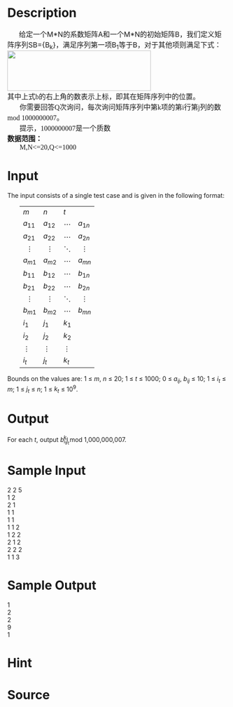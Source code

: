 
# Description

<div class="content"><div><b><span style="font-size: 12pt">       </span></b><span style="font-size: 12pt">给定一个</span><span style="font-size: 12pt">M*N</span><span style="font-size: 12pt">的系数矩阵</span><span style="font-size: 12pt">A</span><span style="font-size: 12pt">和一个</span><span style="font-size: 12pt">M*N</span><span style="font-size: 12pt">的初始矩阵</span><span style="font-size: 12pt">B</span><span style="font-size: 12pt">，我们定义矩阵序列</span><span style="font-size: 12pt">SB={B<sub>k</sub>}</span><span style="font-size: 12pt">，满足序列第一项</span><span style="font-size: 12pt">B<sub>1</sub></span><span style="font-size: 12pt">等于</span><span style="font-size: 12pt">B</span><span style="font-size: 12pt">，对于其他项则满足下式：</span></div>
<div></div>
<div><span style="font-size: 12pt"><img height="92" width="328" alt="" src="source/bzoj/2684/img/aHR0cHM6Ly9seWRzeS5jb20vSnVkZ2VPbmxpbmUvdXBsb2FkLzIwMTIwNC8xMTEuanBn.jpg"/></span></div>
<div></div>
<div></div>
<p class="MsoNormal" style="margin: 0cm 0cm 0pt"><span style="font-size: 12pt; font-family: 宋体; mso-ascii-font-family: &#39;Times New Roman&#39;; mso-hansi-font-family: &#39;Times New Roman&#39;">其中上式</span><span lang="EN-US" style="font-size: 12pt"><font face="Times New Roman">b</font></span><span style="font-size: 12pt; font-family: 宋体; mso-ascii-font-family: &#39;Times New Roman&#39;; mso-hansi-font-family: &#39;Times New Roman&#39;">的右上角的数表示上标，即其在矩阵序列中的位置。</span><span lang="EN-US" style="font-size: 12pt"><o:p></o:p></span></p>
<p class="MsoNormal" style="margin: 0cm 0cm 0pt"><span lang="EN-US" style="font-size: 12pt"><span style="mso-tab-count: 1"><font face="Times New Roman">       </font></span></span><span style="font-size: 12pt; font-family: 宋体; mso-ascii-font-family: &#39;Times New Roman&#39;; mso-hansi-font-family: &#39;Times New Roman&#39;">你需要回答</span><span lang="EN-US" style="font-size: 12pt"><font face="Times New Roman">Q</font></span><span style="font-size: 12pt; font-family: 宋体; mso-ascii-font-family: &#39;Times New Roman&#39;; mso-hansi-font-family: &#39;Times New Roman&#39;">次询问，每次询问矩阵序列中第</span><span lang="EN-US" style="font-size: 12pt"><font face="Times New Roman">k</font></span><span style="font-size: 12pt; font-family: 宋体; mso-ascii-font-family: &#39;Times New Roman&#39;; mso-hansi-font-family: &#39;Times New Roman&#39;">项的第</span><span lang="EN-US" style="font-size: 12pt"><font face="Times New Roman">i</font></span><span style="font-size: 12pt; font-family: 宋体; mso-ascii-font-family: &#39;Times New Roman&#39;; mso-hansi-font-family: &#39;Times New Roman&#39;">行第</span><span lang="EN-US" style="font-size: 12pt"><font face="Times New Roman">j</font></span><span style="font-size: 12pt; font-family: 宋体; mso-ascii-font-family: &#39;Times New Roman&#39;; mso-hansi-font-family: &#39;Times New Roman&#39;">列的数</span><span lang="EN-US" style="font-size: 12pt"><font face="Times New Roman">mod 1000000007</font></span><span style="font-size: 12pt; font-family: 宋体; mso-ascii-font-family: &#39;Times New Roman&#39;; mso-hansi-font-family: &#39;Times New Roman&#39;">。</span><span lang="EN-US" style="font-size: 12pt"><o:p></o:p></span></p>
<p class="MsoNormal" style="margin: 0cm 0cm 0pt"><span lang="EN-US" style="font-size: 12pt"><span style="mso-tab-count: 1"><font face="Times New Roman">       </font></span></span><span style="font-size: 12pt; font-family: 宋体; mso-ascii-font-family: &#39;Times New Roman&#39;; mso-hansi-font-family: &#39;Times New Roman&#39;">提示，</span><span lang="EN-US" style="font-size: 12pt"><font face="Times New Roman">1000000007</font></span><span style="font-size: 12pt; font-family: 宋体; mso-ascii-font-family: &#39;Times New Roman&#39;; mso-hansi-font-family: &#39;Times New Roman&#39;">是一个质数</span><span lang="EN-US" style="font-size: 12pt"><o:p></o:p></span></p>
<p class="MsoNormal" style="margin: 0cm 0cm 0pt"><b style="mso-bidi-font-weight: normal"><span style="font-size: 12pt; font-family: 宋体; mso-ascii-font-family: &#39;Times New Roman&#39;; mso-hansi-font-family: &#39;Times New Roman&#39;">数据范围：</span></b><b style="mso-bidi-font-weight: normal"><span lang="EN-US" style="font-size: 12pt"><o:p></o:p></span></b></p>
<p class="MsoNormal" style="margin: 0cm 0cm 0pt"><font face="Times New Roman"><b style="mso-bidi-font-weight: normal"><span lang="EN-US" style="font-size: 12pt"><span style="mso-tab-count: 1">       </span></span></b><span lang="EN-US" style="font-size: 12pt">M,N&lt;=20,Q&lt;=1000<o:p></o:p></span></font></p>
<p></p></div>

# Input

<div class="content"><div class="ptx" lang="en-US">
<p>The input consists of a single test case and is given in the following format:</p>
<div style="padding-left: 2em">
<table>
    <tbody>
        <tr>
            <td><i>m</i></td>
            <td><i>n</i></td>
            <td><i>t</i></td>
            <td></td>
        </tr>
        <tr>
            <td><i>a</i><sub>11</sub></td>
            <td><i>a</i><sub>12</sub></td>
            <td align="center">⋯</td>
            <td><i>a</i><sub>1<i>n</i></sub></td>
        </tr>
        <tr>
            <td><i>a</i><sub>21</sub></td>
            <td><i>a</i><sub>22</sub></td>
            <td align="center">⋯</td>
            <td><i>a</i><sub>2<i>n</i></sub></td>
        </tr>
        <tr>
            <td align="center">⋮</td>
            <td align="center">⋮</td>
            <td align="center">⋱</td>
            <td align="center">⋮</td>
        </tr>
        <tr>
            <td><i>a<sub>m</sub></i><sub>1</sub></td>
            <td><i>a<sub>m</sub></i><sub>2</sub></td>
            <td align="center">⋯</td>
            <td><i>a<sub>mn</sub></i></td>
        </tr>
        <tr>
            <td><i>b</i><sub>11</sub></td>
            <td><i>b</i><sub>12</sub></td>
            <td align="center">⋯</td>
            <td><i>b</i><sub>1<i>n</i></sub></td>
        </tr>
        <tr>
            <td><i>b</i><sub>21</sub></td>
            <td><i>b</i><sub>22</sub></td>
            <td align="center">⋯</td>
            <td><i>b</i><sub>2<i>n</i></sub></td>
        </tr>
        <tr>
            <td align="center">⋮</td>
            <td align="center">⋮</td>
            <td align="center">⋱</td>
            <td align="center">⋮</td>
        </tr>
        <tr>
            <td><i>b<sub>m</sub></i><sub>1</sub></td>
            <td><i>b<sub>m</sub></i><sub>2</sub></td>
            <td align="center">⋯</td>
            <td><i>b<sub>mn</sub></i></td>
        </tr>
        <tr>
            <td><i>i</i><sub>1</sub></td>
            <td><i>j</i><sub>1</sub></td>
            <td><i>k</i><sub>1</sub></td>
            <td></td>
        </tr>
        <tr>
            <td><i>i</i><sub>2</sub></td>
            <td><i>j</i><sub>2</sub></td>
            <td><i>k</i><sub>2</sub></td>
            <td></td>
        </tr>
        <tr>
            <td>⋮</td>
            <td>⋮</td>
            <td>⋮</td>
            <td></td>
        </tr>
        <tr>
            <td><i>i<sub>t</sub></i></td>
            <td><i>j<sub>t</sub></i></td>
            <td><i>k<sub>t</sub></i></td>
            <td></td>
        </tr>
    </tbody>
</table>
</div>
<p>Bounds on the values are: 1 ≤ <i>m</i>, <i>n</i> ≤ 20; 1 ≤ <i>t</i> ≤ 1000; 0 ≤ <i>a<sub>ij</sub></i>, <i>b<sub>ij</sub></i> ≤ 10; 1 ≤ <i>i<sub>t</sub></i> ≤ <i>m</i>; 1 ≤ <i>j<sub>t</sub></i> ≤ <i>n</i>; 1 ≤ <i>k<sub>t</sub></i> ≤ 10<sup>9</sup>.</p>
</div>
<div class="ptx" lang="en-US"></div></div>

# Output

<div class="content"><div class="ptx" lang="en-US">
<p>For each <i>t</i>, output <i>b<sub>i<sub>t</sub>j<sub>t</sub></sub><sup style="margin-left: -2ex">k<sub>t</sub></sup></i> mod 1,000,000,007.</p>
</div></div>

# Sample Input

<div class="content"><span class="sampledata">2 2 5<br/>
1 2<br/>
2 1<br/>
1 1<br/>
1 1<br/>
1 1 2<br/>
1 2 2<br/>
2 1 2<br/>
2 2 2<br/>
1 1 3<br/>
</span></div>

# Sample Output

<div class="content"><span class="sampledata">1<br/>
2<br/>
2<br/>
9<br/>
1<br/>
</span></div>

# Hint

<div class="content"><p></p></div>

# Source

<div class="content"><p><a href="problemset.php?search="></a></p></div>

